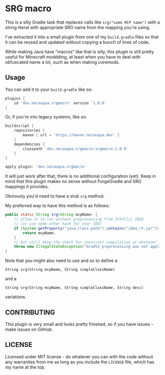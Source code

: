 # SRG macro

This is a silly Gradle task that replaces calls
like `srg("some MCP name")` with a string literal with
appropriate SRG name from the mapping you're using.

I've extracted it into a small plugin from one of
my `build.gradle` files so that it can be reused 
and updated without copying a bunch of lines of code.

While making Java have "macros" like that is silly,
this plugin is still pretty useful for Minecraft
moddding, at least when you have to deal with obfuscated
name a lot, such as when making coremods.

## Usage
You can add it to your `build.gradle` like so:
```groovy
plugins {
    id 'dev.necauqua.srgmacro' version '1.0.0'
}
```
Or, if you're into legacy systems, like so:
```groovy
buildscript {
    repositories {
        maven { url = 'https://maven.necauqua.dev' }
    }
    dependencies {
        classpath 'dev.necauqua.srgmacro:srgmacro:1.0.0'
    }
}

apply plugin: 'dev.necauqua.srgmacro'
```

It will just work after that, there is no additional
configuration (yet).
Keep in mind that this plugin makes no sense without
ForgeGradle and SRG mappings it provides.

Obviously you'd need to have a stub `srg` method.

My preferred way to have this method is as follows:
```java
public static String srg(String mcpName) {
    // allow it to run without preprocessing from Intellij IDEA
    // (or use some other hack for your IDE)
    if (System.getProperty("java.class.path").contains("idea_rt.jar")) {
        return mcpName;
    }
    // but still keep the check for incorrect compilation or whatever
    throw new IllegalStateException("Gradle preprocessing was not applied! Macro: srg(\"" + mcpName + "\")");
}
```

Note that you might also need to use and so to define a 

`String srg(String mcpName, String simpleClassName)`

and a

`String srg(String mcpName, String simpleClassName, String desc)`

variations.

## CONTRIBUTING
This plugin is very small and looks pretty finished,
so if you have issues - make issues on GitHub.

## LICENSE
Licensed under MIT license - do whatever you can with
the code without any warranties from me as long as
you include the `LICENSE` file, which has my name
at the top.
